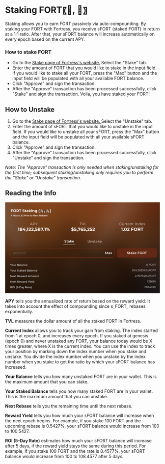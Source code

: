 # Staking FORT〖🏰, 🏰〗

Staking allows you to earn FORT passively via auto-compounding. By staking your FORT with Fortress, you receive sFORT (staked FORT) in return at a 1:1 ratio. After that, your sFORT balance will increase automatically on every epoch based on the current APY.

### How to stake FORT

* Go to the [Stake page of Fortress's website.](https://app.fortressdao.finance/#/stake) Select the "Stake" tab.
* Enter the amount of FORT that you would like to stake in the input field. If you would like to stake all your FORT, press the "Max" button and the input field will be populated with all your available FORT balance.
* Click "Approve" and sign the transaction.
* After the "Approve" transaction has been processed successfully, click "Stake" and sign the transaction. Voila, you have staked your FORT!

## How to Unstake

1. Go to the [Stake page of Fortress's website. ](https://app.fortressdao.finance/#/stake)Select the "Unstake" tab.
2. Enter the amount of sFORT that you would like to unstake in the input field. If you would like to unstake all your sFORT, press the "Max" button and the input field will be populated with all your available sFORT balance.
3. Click "Approve" and sign the transaction.
4. After the "Approve" transaction has been processed successfully, click "Unstake" and sign the transaction.

_Note: The "Approve" transaction is only needed when staking/unstaking for the first time; subsequent staking/unstaking only requires you to perform the "Stake" or "Unstake" transaction._

## Reading the Info

![](<../.gitbook/assets/image (9).png>)

**APY** tells you the annualized rate of return based on the reward yield. It takes into account the effect of compounding since s_FORT_ rebases exponentially.

**TVL** measures the dollar amount of all the staked FORT in Fortress.

**Current Index** allows you to track your gain from staking. The index started from 1 at epoch 0, and increases every epoch. If you staked at genesis (epoch 0) and never unstaked any FORT, your balance today would be X times greater, where X is the current index. You can use the index to track your position by marking down the index number when you stake and unstake. You divide the index number when you unstake by the index number when you stake to get the ratio by which your sFORT balance has increased.

**Your Balance** tells you how many unstaked FORT are in your wallet. This is the maximum amount that you can stake.

**Your Staked Balance** tells you how many staked FORT are in your wallet. This is the maximum amount that you can unstake.

**Next Rebase** tells you the remaining time until the next rebase.

**Reward Yield** tells you how much your sFORT balance will increase when the next epoch begins. For example, if you stake 100 FORT and the upcoming rebase is 0.5427%, your sFORT balance would increase from 100 to 100.5427.

**ROI (5-Day Rate)** estimates how much your sFORT balance will increase after 5 days, if the reward yield stays the same during this period. For example, if you stake 100 FORT and the rate is 8.4577%, your sFORT balance would increase from 100 to 108.4577 after 5 days.
